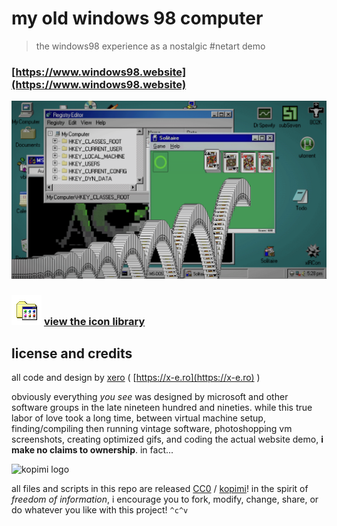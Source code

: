 # my old windows 98 computer

> the windows98 experience as a nostalgic #netart demo

### [https://www.windows98.website](https://www.windows98.website)

![win98se](https://raw.githubusercontent.com/xero/windows98.website/main/preview.png)

### ![icon](https://raw.githubusercontent.com/xero/windows98.website/main/ui/i/programs.png?raw=true) [view the icon library](https://github.com/xero/windows98.website/blob/main/ui/i/README.md)

## license and credits

all code and design by [xero](https://github.com/xero) ( [https://x-e.ro](https://x-e.ro) )

obviously everything _you see_ was designed by microsoft and other software groups in the late nineteen hundred and nineties. while this true labor of love took a long time, between virtual machine setup, finding/compiling then running vintage software, photoshopping vm screenshots, creating optimized gifs, and coding the actual website demo, **i make no claims to ownership**. in fact...

![kopimi logo](https://gist.githubusercontent.com/xero/cbcd5c38b695004c848b73e5c1c0c779/raw/6b32899b0af238b17383d7a878a69a076139e72d/kopimi-sm.png)

all files and scripts in this repo are released [CC0](https://creativecommons.org/publicdomain/zero/1.0/) / [kopimi](https://kopimi.com)! in the spirit of _freedom of information_, i encourage you to fork, modify, change, share, or do whatever you like with this project! `^c^v`
